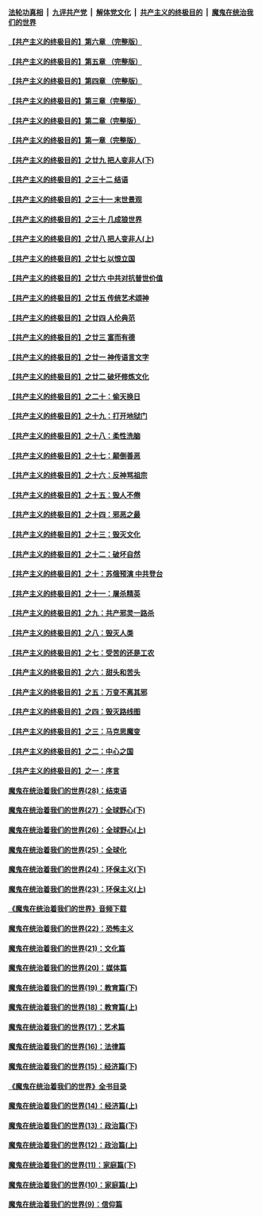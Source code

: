 

####  [法轮功真相](../../../../basic/blob/master/README.md?t=04152030) &nbsp;|&nbsp; [九评共产党](../../../../9ping.md/blob/master/README.md?t=04152030) &nbsp;|&nbsp; [解体党文化](../../../../jtdwh.md/blob/master/README.md?t=04152030)  &nbsp;|&nbsp; [共产主义的终极目的](../../../../gczydzjmd.md/blob/master/README.md?t=04152030) &nbsp;|&nbsp; [魔鬼在统治我们的世界](../../../../mgztzwmdsj.md/blob/master/README.md?t=04152030) 

#### [【共产主义的终极目的】第六章 （完整版）](../pages/nsc422/n11428913.md?t=04152030) 

#### [【共产主义的终极目的】第五章 （完整版）](../pages/nsc422/n11428912.md?t=04152030) 

#### [【共产主义的终极目的】第四章 （完整版）](../pages/nsc422/n11428907.md?t=04152030) 

#### [【共产主义的终极目的】第三章（完整版）](../pages/nsc422/n11428848.md?t=04152030) 

#### [【共产主义的终极目的】第二章（完整版）](../pages/nsc422/n11428831.md?t=04152030) 

#### [【共产主义的终极目的】第一章（完整版）](../pages/nsc422/n11417651.md?t=04152030) 

#### [【共产主义的终极目的】之廿九 把人变非人(下)](../pages/nsc422/n11344140.md?t=04152030) 

#### [【共产主义的终极目的】之三十二 结语](../pages/nsc422/n11360535.md?t=04152030) 

#### [【共产主义的终极目的】之三十一 末世景观](../pages/nsc422/n11351129.md?t=04152030) 

#### [【共产主义的终极目的】之三十 几成狼世界](../pages/nsc422/n11348280.md?t=04152030) 

#### [【共产主义的终极目的】之廿八 把人变非人(上)](../pages/nsc422/n11340492.md?t=04152030) 

#### [【共产主义的终极目的】之廿七 以恨立国](../pages/nsc422/n11336944.md?t=04152030) 

#### [【共产主义的终极目的】之廿六 中共对抗普世价值](../pages/nsc422/n11324785.md?t=04152030) 

#### [【共产主义的终极目的】之廿五 传统艺术颂神](../pages/nsc422/n11296396.md?t=04152030) 

#### [【共产主义的终极目的】之廿四 人伦典范](../pages/nsc422/n11296397.md?t=04152030) 

#### [【共产主义的终极目的】之廿三 富而有德](../pages/nsc422/n11283598.md?t=04152030) 

#### [【共产主义的终极目的】之廿一 神传语言文字](../pages/nsc422/n11263265.md?t=04152030) 

#### [【共产主义的终极目的】之廿二 破坏修炼文化](../pages/nsc422/n11245728.md?t=04152030) 

#### [【共产主义的终极目的】之二十：偷天换日](../pages/nsc422/n11238846.md?t=04152030) 

#### [【共产主义的终极目的】之十九：打开地狱门](../pages/nsc422/n11206376.md?t=04152030) 

#### [【共产主义的终极目的】之十八：柔性洗脑](../pages/nsc422/n11199994.md?t=04152030) 

#### [【共产主义的终极目的】之十七：颠倒善恶](../pages/nsc422/n11179782.md?t=04152030) 

#### [【共产主义的终极目的】之十六：反神骂祖宗](../pages/nsc422/n11166798.md?t=04152030) 

#### [【共产主义的终极目的】之十五：毁人不倦](../pages/nsc422/n11166792.md?t=04152030) 

#### [【共产主义的终极目的】之十四：邪恶之最](../pages/nsc422/n11150249.md?t=04152030) 

#### [【共产主义的终极目的】之十三：毁灭文化](../pages/nsc422/n11135227.md?t=04152030) 

#### [【共产主义的终极目的】之十二：破坏自然](../pages/nsc422/n11135214.md?t=04152030) 

#### [【共产主义的终极目的】之十：苏俄预演 中共登台](../pages/nsc422/n11118424.md?t=04152030) 

#### [【共产主义的终极目的】之十一：屠杀精英](../pages/nsc422/n11118442.md?t=04152030) 

#### [【共产主义的终极目的】之九：共产邪灵一路杀](../pages/nsc422/n11114139.md?t=04152030) 

#### [【共产主义的终极目的】之八：毁灭人类](../pages/nsc422/n11108503.md?t=04152030) 

#### [【共产主义的终极目的】之七：受苦的还是工农](../pages/nsc422/n11101809.md?t=04152030) 

#### [【共产主义的终极目的】之六：甜头和苦头](../pages/nsc422/n11096971.md?t=04152030) 

#### [【共产主义的终极目的】之五：万变不离其邪](../pages/nsc422/n11091285.md?t=04152030) 

#### [【共产主义的终极目的】之四：毁灭路线图](../pages/nsc422/n11086284.md?t=04152030) 

#### [【共产主义的终极目的】之三：马克思魔变](../pages/nsc422/n11061941.md?t=04152030) 

#### [【共产主义的终极目的】之二：中心之国](../pages/nsc422/n11047728.md?t=04152030) 

#### [【共产主义的终极目的】之一：序言](../pages/nsc422/n11086077.md?t=04152030) 

#### [魔鬼在统治着我们的世界(28)：结束语](../pages/nsc422/n10936246.md?t=04152030) 

#### [魔鬼在统治着我们的世界(27)：全球野心(下)](../pages/nsc422/n10928319.md?t=04152030) 

#### [魔鬼在统治着我们的世界(26)：全球野心(上)](../pages/nsc422/n10900318.md?t=04152030) 

#### [魔鬼在统治着我们的世界(25)：全球化](../pages/nsc422/n10788205.md?t=04152030) 

#### [魔鬼在统治着我们的世界(24)：环保主义(下)](../pages/nsc422/n10695307.md?t=04152030) 

#### [魔鬼在统治着我们的世界(23)：环保主义(上)](../pages/nsc422/n10688613.md?t=04152030) 

#### [《魔鬼在统治着我们的世界》音频下载](../pages/nsc422/n10635553.md?t=04152030) 

#### [魔鬼在统治着我们的世界(22)：恐怖主义](../pages/nsc422/n10614727.md?t=04152030) 

#### [魔鬼在统治着我们的世界(21)：文化篇](../pages/nsc422/n10597706.md?t=04152030) 

#### [魔鬼在统治着我们的世界(20)：媒体篇](../pages/nsc422/n10586579.md?t=04152030) 

#### [魔鬼在统治着我们的世界(19)：教育篇(下)](../pages/nsc422/n10564808.md?t=04152030) 

#### [魔鬼在统治着我们的世界(18)：教育篇(上)](../pages/nsc422/n10526970.md?t=04152030) 

#### [魔鬼在统治着我们的世界(17)：艺术篇](../pages/nsc422/n10499093.md?t=04152030) 

#### [魔鬼在统治着我们的世界(16)：法律篇](../pages/nsc422/n10485969.md?t=04152030) 

#### [魔鬼在统治着我们的世界(15)：经济篇(下)](../pages/nsc422/n10469975.md?t=04152030) 

#### [《魔鬼在统治着我们的世界》全书目录](../pages/nsc422/n10464261.md?t=04152030) 

#### [魔鬼在统治着我们的世界(14)：经济篇(上)](../pages/nsc422/n10457370.md?t=04152030) 

#### [魔鬼在统治着我们的世界(13)：政治篇(下)](../pages/nsc422/n10448270.md?t=04152030) 

#### [魔鬼在统治着我们的世界(12)：政治篇(上)](../pages/nsc422/n10444576.md?t=04152030) 

#### [魔鬼在统治着我们的世界(11)：家庭篇(下)](../pages/nsc422/n10440961.md?t=04152030) 

#### [魔鬼在统治着我们的世界(10)：家庭篇(上)](../pages/nsc422/n10435448.md?t=04152030) 

#### [魔鬼在统治着我们的世界(9)：信仰篇](../pages/nsc422/n10432159.md?t=04152030) 

